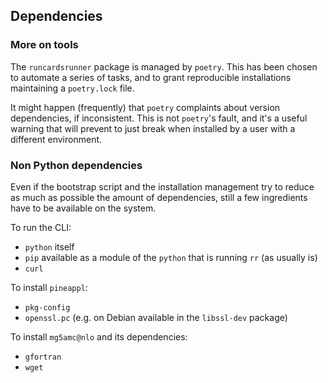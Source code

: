 ## Dependencies

### More on tools

The `runcardsrunner` package is managed by `poetry`. This has been chosen to
automate a series of tasks, and to grant reproducible installations maintaining
a `poetry.lock` file.

It might happen (frequently) that `poetry` complaints about version
dependencies, if inconsistent. This is not `poetry`'s fault, and it's a useful
warning that will prevent to just break when installed by a user with a
different environment.

### Non Python dependencies

Even if the bootstrap script and the installation management try to reduce as
much as possible the amount of dependencies, still a few ingredients have to be
available on the system.

To run the CLI:

- `python` itself
- `pip` available as a module of the `python` that is running `rr` (as usually
  is)
- `curl`

To install `pineappl`:

- `pkg-config`
- `openssl.pc` (e.g. on Debian available in the `libssl-dev` package)

To install `mg5amc@nlo` and its dependencies:

- `gfortran`
- `wget`
